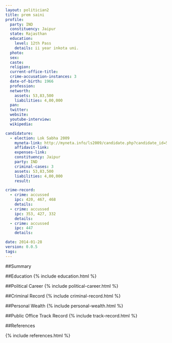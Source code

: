 ```yaml
---
layout: politician2
title: prem saini
profile: 
  party: IND
  constituency: Jaipur
  state: Rajasthan
  education: 
    level: 12th Pass
    details: ii year inkota uni.
  photo: 
  sex: 
  caste: 
  religion: 
  current-office-title: 
  crime-accusation-instances: 3
  date-of-birth: 1966
  profession: 
  networth: 
    assets: 53,83,500
    liabilities: 4,00,000
  pan: 
  twitter: 
  website: 
  youtube-interview: 
  wikipedia: 

candidature: 
  - election: Lok Sabha 2009
    myneta-link: http://myneta.info/ls2009/candidate.php?candidate_id=5835
    affidavit-link: 
    expenses-link: 
    constituency: Jaipur 
    party: IND
    criminal-cases: 3
    assets: 53,83,500
    liabilities: 4,00,000
    result:  

crime-record: 
  - crime: accussed
    ipc: 420, 467, 468
    details:  
  - crime: accussed
    ipc: 353, 427, 332
    details:  
  - crime: accussed
    ipc: 447
    details:  

date: 2014-01-28
version: 0.0.5
tags: 
---
```

##Summary


##Education
{% include education.html %}


##Political Career
{% include political-career.html %}


##Criminal Record
{% include criminal-record.html %}


##Personal Wealth
{% include personal-wealth.html %}


##Public Office Track Record
{% include track-record.html %}


##References


{% include references.html %}